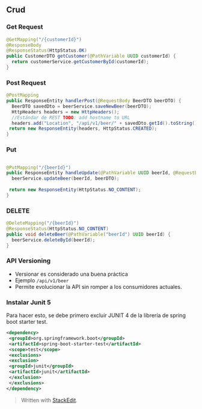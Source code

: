 ## Crud

### Get Request

```java
@GetMapping("/{customerId}")  
@ResponseBody  
@ResponseStatus(HttpStatus.OK)  
public CustomerDTO getCustomer(@PathVariable UUID customerId) {  
  return customerService.getCustomerById(customerId);  
}
```

### Post Request

```java
@PostMapping  
public ResponseEntity handlerPost(@RequestBody BeerDTO beerDTO) {  
  BeerDTO savedDto = beerService.saveNewBeer(beerDTO);  
  HttpHeaders headers = new HttpHeaders();  
  //Estándar de REST TODO: add hostname to URL  
  headers.add("Location", "/api/v1/beer/" + savedDto.getId().toString());  
 return new ResponseEntity(headers, HttpStatus.CREATED);  
}
```

### Put

```java

@PutMapping("/{beerId}")  
public ResponseEntity handleUpdate(@PathVariable UUID beerId, @RequestBody BeerDTO beerDTO) {  
  beerService.updateBeer(beerId, beerDTO);  
  
 return new ResponseEntity(HttpStatus.NO_CONTENT);  
}
```

### DELETE

```java
@DeleteMapping("/{beerId}")  
@ResponseStatus(HttpStatus.NO_CONTENT)  
public void deleteBeer(@PathVariable("beerId") UUID beerId) {  
  beerService.deleteById(beerId);  
}
```


### API Versioning

- Versionar es considerado una buena práctica
- Ejemplo ```/api/v1/beer```
- Permite evolucionar la API sin romper a los consumidores actuales.

### Instalar Junit 5

Para hacer esto, se debe primero excluir JUNIT 4 de la librería de spring boot starter test.

```xml
<dependency>  
 <groupId>org.springframework.boot</groupId>  
 <artifactId>spring-boot-starter-test</artifactId>  
 <scope>test</scope>  
 <exclusions>  
 <exclusion>  
 <groupId>junit</groupId>  
 <artifactId>junit</artifactId>  
 </exclusion>  
 </exclusions>  
</dependency>
```

> Written with [StackEdit](https://stackedit.io/).
<!--stackedit_data:
eyJoaXN0b3J5IjpbODM1NTcxMDQwLC01Njg1OTM1OTQsMTMzMz
UxNDk1NSwxMDc1NjQ3ODBdfQ==
-->